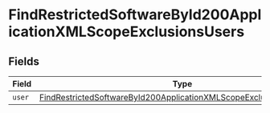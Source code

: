 # FindRestrictedSoftwareById200ApplicationXMLScopeExclusionsUsers


## Fields

| Field                                                                                                                                                                 | Type                                                                                                                                                                  | Required                                                                                                                                                              | Description                                                                                                                                                           |
| --------------------------------------------------------------------------------------------------------------------------------------------------------------------- | --------------------------------------------------------------------------------------------------------------------------------------------------------------------- | --------------------------------------------------------------------------------------------------------------------------------------------------------------------- | --------------------------------------------------------------------------------------------------------------------------------------------------------------------- |
| `user`                                                                                                                                                                | [FindRestrictedSoftwareById200ApplicationXMLScopeExclusionsUsersUser](../../models/operations/findrestrictedsoftwarebyid200applicationxmlscopeexclusionsusersuser.md) | :heavy_minus_sign:                                                                                                                                                    | N/A                                                                                                                                                                   |